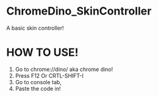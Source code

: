 # ChromeDino_SkinController
A basic skin controller!

# HOW TO USE!
1) Go to chrome://dino/ aka chrome dino!
2) Press F12 Or CRTL-SHIFT-I
3) Go to console tab,
4) Paste the code in!
